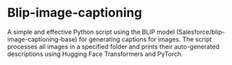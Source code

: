 # Blip-image-captioning
A simple and effective Python script using the BLIP model (Salesforce/blip-image-captioning-base) for generating captions for images. The script processes all images in a specified folder and prints their auto-generated descriptions using Hugging Face Transformers and PyTorch.
